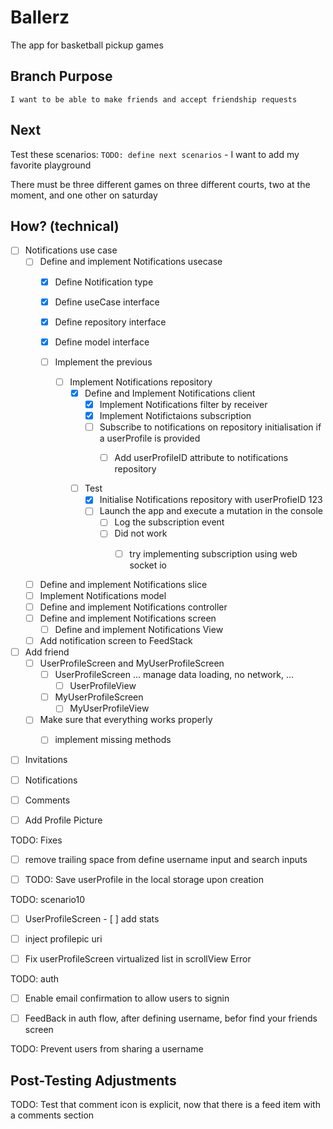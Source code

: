 # Ballerz
The app for basketball pickup games


## Branch Purpose
    I want to be able to make friends and accept friendship requests
## Next 
Test these scenarios:
    `TODO: define next scenarios` 
    - I want to add my favorite playground
        
There must be three different games on three different courts, two at the moment, and one other on saturday


## How? (technical)

- [ ] Notifications use case
    - [ ] Define and implement Notifications usecase
        - [x] Define Notification type
        - [x] Define useCase interface
        - [x] Define repository interface
        - [x] Define model interface

        - [ ] Implement the previous
            - [ ] Implement Notifications repository
                - [x] Define and Implement Notifications client
                    - [x] Implement Notifications filter by receiver
                    - [x] Implement Notifictaions subscription 
                    - [ ] Subscribe to notifications on repository initialisation if a userProfile is provided
                        - [ ] Add userProfileID attribute to notifications repository

                    
                - [ ] Test
                    - [x] Initialise Notifications repository with userProfieID 123
                    - [ ] Launch the app and execute a mutation  in the console
                        - [ ] Log the subscription event
                        * [ ] Did not work
                            - [ ] try implementing subscription using web socket io

           

    - [ ] Define and implement Notifications slice
    - [ ] Implement Notifications model
    - [ ] Define and implement Notifications controller
    - [ ] Define and implement Notifications screen
        - [ ] Define and implement Notifications View
    - [ ] Add notification screen to FeedStack

- [ ] Add friend
    - [ ] UserProfileScreen and MyUserProfileScreen
        - [ ] UserProfileScreen ... manage data loading, no network, ...
            - [ ] UserProfileView 
        - [ ] MyUserProfileScreen
            - [ ] MyUserProfileView

    - [ ] Make sure that everything works properly
        - [ ] implement missing methods


 

<!-- - [ ] Add place -->
- [ ] Invitations
- [ ] Notifications
- [ ] Comments


- [ ] Add Profile Picture




TODO: Fixes
- [ ] remove trailing space from define username input and search inputs 

* [ ] TODO: Save userProfile in the local storage upon creation


TODO: scenario10
- [ ] UserProfileScreen
            - [ ] add stats
* [ ] inject profilepic uri
* [ ] Fix userProfileScreen virtualized list in scrollView Error


TODO: auth
* [ ] Enable email confirmation to allow users to signin 
- [ ] FeedBack in auth flow, after defining username, befor find your friends screen


TODO: Prevent users from sharing a username






## Post-Testing Adjustments
TODO: Test that comment icon is explicit, now that there is a feed item with a comments section